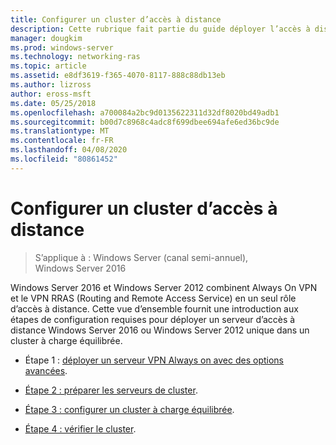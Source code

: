 ```yaml
---
title: Configurer un cluster d’accès à distance
description: Cette rubrique fait partie du guide déployer l’accès à distance dans un cluster dans Windows Server 2016.
manager: dougkim
ms.prod: windows-server
ms.technology: networking-ras
ms.topic: article
ms.assetid: e8df3619-f365-4070-8117-888c88db13eb
ms.author: lizross
author: eross-msft
ms.date: 05/25/2018
ms.openlocfilehash: a700084a2bc9d0135622311d32df8020bd49adb1
ms.sourcegitcommit: b00d7c8968c4adc8f699dbee694afe6ed36bc9de
ms.translationtype: MT
ms.contentlocale: fr-FR
ms.lasthandoff: 04/08/2020
ms.locfileid: "80861452"
---
```

# <a name="configure-a-remote-access-cluster"></a>Configurer un cluster d’accès à distance

>S’applique à : Windows Server (canal semi-annuel), Windows Server 2016

 Windows Server 2016 et Windows Server 2012 combinent Always On VPN et le VPN RRAS (Routing and Remote Access Service) en un seul rôle d’accès à distance. Cette vue d’ensemble fournit une introduction aux étapes de configuration requises pour déployer un serveur d’accès à distance Windows Server 2016 ou Windows Server 2012 unique dans un cluster à charge équilibrée.
  
-  Étape 1 : [déployer un serveur VPN Always on avec des options avancées](../../../vpn/always-on-vpn/deploy/always-on-vpn-adv-options.md).
  
-   [Étape 2 : préparer les serveurs de cluster](Step-2-Prepare-Cluster-Servers.md).  
  
-   [Étape 3 : configurer un cluster à charge équilibrée](Step-3-Configure-a-Load-Balanced-Cluster.md).  
  
-   [Étape 4 : vérifier le cluster](Step-4-Verify-the-Cluster.md).  
  



